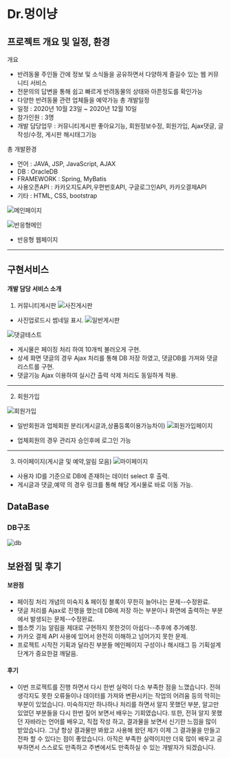 Dr.멍이냥
======

프로젝트 개요 및 일정, 환경
-------------------------

 개요
  + 반려동물 주인들 간에 정보 및 소식들을 공유하면서 다양하게 즐길수 있는 웹 커뮤니티 서비스
  + 전문의의 답변을 통해 쉽고 빠르게 반려동물의 상태와 아픈정도를 확인가능
  + 다양한 반려동물 관련 업체들을 예약가능
 총 개발일정
  + 일정 : 2020년 10월 23일 ~ 2020년 12월 10일
  + 참가인원 : 3명
  + 개발 담당업무 : 커뮤니티게시판 좋아요기능, 회원정보수정, 회원가입, Ajax댓글, 글작성/수정, 게시판 해시태그기능

 총 개발환경
  + 언어 : JAVA, JSP, JavaScript, AJAX
  + DB : OracleDB
  + FRAMEWORK : Spring, MyBatis
  + 사용오픈API : 카카오지도API,우편번호API, 구글로그인API, 카카오결제API
  + 기타 : HTML, CSS, bootstrap


  ![메인페이지](https://user-images.githubusercontent.com/67552880/101337915-9edb1900-38bf-11eb-9fbb-44dadfef77d1.JPG)
  
  ![반응형메인](https://user-images.githubusercontent.com/67552880/101338300-21fc6f00-38c0-11eb-8203-c897caa34df8.JPG)
   + 반응형 웹페이지
***
구현서비스
----------

#### 개발 담당 서비스 소개
  1. 커뮤니티게시판
![사진게시판](https://user-images.githubusercontent.com/67552880/101338302-232d9c00-38c0-11eb-9a93-30431fd8ad68.JPG)

   + 사진업로드시 썸네일 표시.
![일반게시판](https://user-images.githubusercontent.com/67552880/101338308-258ff600-38c0-11eb-9fe0-44a62cf156c3.JPG)

![댓글테스트](https://user-images.githubusercontent.com/67552880/101338288-1e68e800-38c0-11eb-8a35-571470a55cb2.JPG)
   + 게시물은 페이징 처리 하여 10개씩 불러오게 구현.
   + 상세 화면 댓글의 경우 Ajax 처리를 통해 DB 저장 하였고, 댓글DB를 가져와 댓글 리스트를 구현.
   + 댓글기능 Ajax 이용하여 실시간 출력 삭제 처리도 동일하게 적용.
 ***
  2. 회원가입
  
![회원가입](https://user-images.githubusercontent.com/67552880/101338312-26288c80-38c0-11eb-9998-ca6b1403d7a0.JPG)
   + 일반회원과 업체회원 분리(게시글과,상품등록이용가능차이) 
![회원가입페이지](https://user-images.githubusercontent.com/67552880/101338319-2759b980-38c0-11eb-9863-5633b4b9d1a5.JPG)
 
   + 업체회원의 경우 관리자 승인후에 로그인 가능
 
 ***
  3. 마이페이지(게시글 및 예약,알림 모음)
![마이페이지](https://user-images.githubusercontent.com/67552880/101339219-77854b80-38c1-11eb-8ef6-d9d5db503b7a.jpg)
 
   + 사용자 ID를 기준으로 DB에 존재하는 데이터 select 후 출력.
   + 게시글과 댓글,예약 의 경우 링크를 통해 해당 게시물로 바로 이동 가능.

  
DataBase
----------------

### DB구조
 ![db](https://user-images.githubusercontent.com/67552880/101338889-f62db900-38c0-11eb-959b-84951c0eca9f.jpg)


보완점 및 후기
-------------

 #### 보완점
  + 페이징 처리 개념의 미숙지 & 페이징 블록이 무한히 늘어나는 문제--수정완료.
  + 댓글 처리를 Ajax로 진행을 했는데 DB에 저장 하는 부분이나 화면에 출력하는 부분에서 발생되는 문제--수정완료.
  + 웹소켓 기능 알림을 제대로 구현하지 못한것이 아쉽다--추후에 추가예정.
  + 카카오 결제 API 사용에 있어서 완전히 이해하고 넘어가지 못한 문제.
  + 프로젝트 시작전 기획과 달라진 부분들 메인페이지 구성이나 해시태그 등 기획설계단계가 중요한걸 깨달음.

 #### 후기
  + 이번 프로젝트를 진행 하면서 다시 한번 실력이 다소 부족한 점을 느꼈습니다. 전혀 생각지도 못한 오류들이나
   데이터를 가져와 변환시키는 작업의 어려움 등의 막히는 부분이 있었습니다. 미숙하지만 하나하나 처리를 
   하면서 알지 못했던 부분, 알고만 있었던 부분들을 다시 한번 짚어 보면서 배우는 기회였습니다.
   또한, 전혀 알지 못했던 자바라는 언어를 배우고, 직접 작성 하고, 결과물을 보면서 신기한 느낌을 많이 받았습니다.
   그냥 항상 결과물만 봐왔고 사용해 왔던 제가 이제 그 결과물을 만들고 전파 할 수 있다는 점이 좋았습니다.
   아직은 부족한 실력이지만 더욱 많이 배우고 공부하면서 스스로도 만족하고 주변에서도 만족하실 수 있는 개발자가 되겠습니다.

